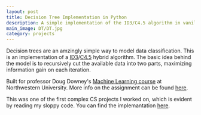 ```yaml
---
layout: post
title: Decision Tree Implementation in Python
description: A simple implementation of the ID3/C4.5 algorithm in vanilla Python.
main_image: DT/DT.jpg
category: projects
---
```


Decision trees are an amzingly simple way to model data classification. This is an implementation of a [ID3](https://en.wikipedia.org/wiki/ID3_algorithm)/[C4.5](https://en.wikipedia.org/wiki/C4.5_algorithm) hybrid algorithm. The basic idea behind the model is to recursively cut the available data into two parts, maximizing information gain on each iteration.

Built for professor Doug Downey's [Machine Learning course](http://www.cs.northwestern.edu/~ddowney/courses/349_Winter2014/) at Northwestern University. More info on the assignment can be found [here](http://www.cs.northwestern.edu/~ddowney/courses/349_Winter2014/pset2.html).

This was one of the first complex CS projects I worked on, which is evident by reading my sloppy code. You can find the implemantation [here](https://github.com/avyfain/decisionTree).